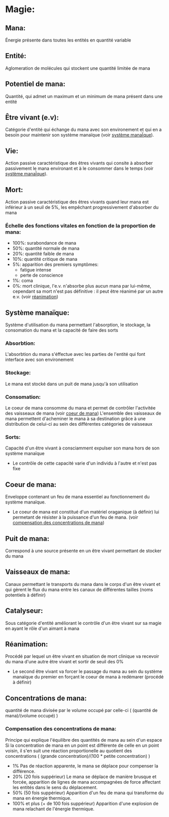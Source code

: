 # Magie:

## __Mana:__

Énergie présente dans toutes les entités en quantité variable

## __Entité:__

Aglomeration de molécules qui stockent une quantité limitée de mana


## __Potentiel de mana:__

Quantité, qui admet un maximum et un minimum de mana présent dans une entité

## __Être vivant (e.v):__

Catégorie d'entité qui échange du mana avec son environement et qui en a besoin pour maintenir son système manaïque (voir [système manaÏque](https://github.com/Linklancien/Better-magic/blob/main/magic.md#syst%C3%A8me-mana%C3%8Fque)).

## __Vie:__

Action passive caractéristique des êtres vivants qui consite à absorber passivement le mana environant et à le consommer dans le temps (voir [système manaÏque](https://github.com/Linklancien/Better-magic/blob/main/magic.md#syst%C3%A8me-mana%C3%8Fque)).

## __Mort:__
  
Action passive caractéristique des êtres vivants quand leur mana est inférieur à un seuil de 5%, les empêchant progressivement d'absorber du mana

### Échelle des fonctions vitales en fonction de la proportion de mana:
- 100%: surabondance de mana
- 50%: quantité normale de mana
- 20%: quantité faible de mana
- 10%: quantité critique de mana
- 5%: apparition des premiers symptômes: 
  - fatigue intense
  - perte de conscience
- 1%: coma  
- 0%: mort clinique, l'e.v. n'absorbe plus aucun mana par lui-même, cependant sa mort n'est pas définitive : il peut être réanimé par un autre e.v. (voir [réanimation](https://github.com/Linklancien/Better-magic/blob/main/magic.md#r%C3%A9animation))

## __Système manaïque:__

Système d'utilisation du mana permettant l'absorption, le stockage, la consomation du mana et la capacité de faire des sorts

### Absorbtion:

L'absorbtion du mana s'éffectue avec les parties de l'entité qui font interface avec son environement

### Stockage:

Le mana est stocké dans un puit de mana jusqu'à son utilisation

### Consomation:

Le coeur de mana consomme du mana et permet de contrôler l'activitée des vaisseaux de mana (voir [coeur de mana](https://github.com/Linklancien/Better-magic/blob/main/magic.md#coeur-de-mana))
L'ensemble des vaisseaux de mana permettent d'acheminer le mana à sa destination grâce à une distribution de celui-ci au sein des différentes catégories de vaisseaux 

### Sorts:

Capacité d'un être vivant à consciamment expulser son mana hors de son système manaïque
- Le contrôle de cette capacité varie d'un individu à l'autre et n'est pas fixe

## __Coeur de mana:__

Enveloppe contenant un feu de mana essentiel au fonctionnement du système manaïque.
- Le coeur de mana est constitué d'un matériel oraganique (à définir) lui permetant de résister à la puissance d'un feu de mana.
(voir [compensation des concentrations de mana](https://github.com/Linklancien/Better-magic/blob/main/magic.md#compensation-des-concentrations-de-mana))

## __Puit de mana:__

Correspond à une source présente en un être vivant permettant de stocker du mana

## __Vaisseaux de mana:__

Canaux permettant le transports du mana dans le corps d'un être vivant et qui gèrent le flux du mana entre les canaux de différentes tailles (noms potentiels à définir)

## __Catalyseur:__

Sous catégorie d'entité améliorant le contrôle d'un être vivant sur sa magie en ayant le rôle d'un aimant à mana 

## __Réanimation:__

Procédé par lequel un être vivant en situation de mort clinique va recevoir du mana d'une autre être vivant et sortir de seuil des 0%
- Le second être vivant va forcer le passage du mana au sein du système manaïque du premier en forçant le coeur de mana à redémarer (procédé à définir)

## __Concentrations de mana:__

quantité de mana divisée par le volume occupé par celle-ci 
(  (quantité de mana)/(volume occupé)  )

### Compensation des concentrations de mana:

Principe qui explique l'équilibre des quantités de mana au sein d'un espace
Si la concentration de mana en un point est différente de celle en un point voisin, il s'en suit une réaction proportionelle au quotient des concentrations
(  (grande concentration)/(100 * petite concentration)  )

- 1% Pas de réaction apparente, le mana se déplace pour compenser la différence.
- 20% (20 fois suppérieur) Le mana se déplace de manière brusque et forcée, apparition de lignes de mana accompagnées de force affectant les entités dans le sens du déplacement.
- 50% (50 fois suppérieur) Apparition d'un feu de mana qui transforme du mana en énergie thermique.
- 100% et plus (+ de 100 fois suppérieur) Apparition d'une explosion de mana relachant de l'énergie thermique.
